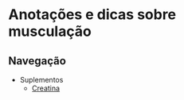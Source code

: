 # Anotações e dicas sobre musculação

## Navegação

* Suplementos
   - [Creatina](./suplementos/creatina.md)
